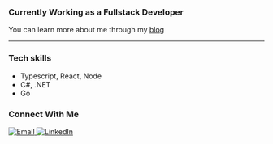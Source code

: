 ### Currently Working as a Fullstack Developer

You can learn more about me through my [blog](https://vilih.com/)

---

### Tech skills
- Typescript, React, Node
- C#, .NET
- Go
  
### Connect With Me  
<div align="start">
  <a href="mailto:gnlnascimento@gmail.com" target="_blank">
    <img src="https://img.shields.io/badge/-Gmail-%23333?style=for-the-badge&logo=gmail&logoColor=white" alt="Email" />
  </a>
  <a href="https://www.linkedin.com/in/nunesdev/" target="_blank">
    <img src="https://img.shields.io/badge/-LinkedIn-%230077B5?style=for-the-badge&logo=linkedin&logoColor=white" alt="LinkedIn" />
  </a>
</div>
